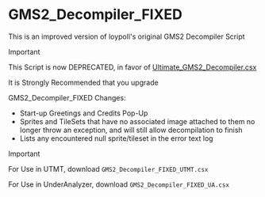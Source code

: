 # GMS2_Decompiler_FIXED

This is an improved version of loypoll's original GMS2 Decompiler Script

> [!IMPORTANT]
> This Script is now DEPRECATED, in favor of [Ultimate_GMS2_Decompiler.csx](https://github.com/burnedpopcorn/UTMT-Enhanced-Tools/tree/main/Ultimate_GMS2_Decompiler)
>
> It is Strongly Recommended that you upgrade

GMS2_Decompiler_FIXED Changes:
- Start-up Greetings and Credits Pop-Up
- Sprites and TileSets that have no associated image attached to them no longer throw an exception, and will still allow decompilation to finish
- Lists any encountered null sprite/tileset in the error text log

> [!IMPORTANT]
> For Use in UTMT, download ```GMS2_Decompiler_FIXED_UTMT.csx```
>
> For Use in UnderAnalyzer, download ```GMS2_Decompiler_FIXED_UA.csx```
